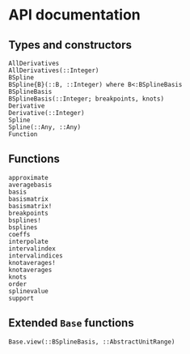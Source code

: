 # API documentation

## Types and constructors

```@docs
AllDerivatives
AllDerivatives(::Integer)
BSpline
BSpline{B}(::B, ::Integer) where B<:BSplineBasis
BSplineBasis
BSplineBasis(::Integer; breakpoints, knots)
Derivative
Derivative(::Integer)
Spline
Spline(::Any, ::Any)
Function
```
## Functions

```@docs
approximate
averagebasis
basis
basismatrix
basismatrix!
breakpoints
bsplines!
bsplines
coeffs
interpolate
intervalindex
intervalindices
knotaverages!
knotaverages
knots
order
splinevalue
support
```

## Extended `Base` functions

```@docs
Base.view(::BSplineBasis, ::AbstractUnitRange)
```
